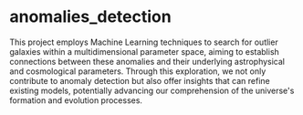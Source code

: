 # anomalies_detection
This project employs Machine Learning techniques to search for outlier galaxies within a multidimensional parameter space, aiming to establish connections between these anomalies and their underlying astrophysical and cosmological parameters. Through this exploration, we not only contribute to anomaly detection but also offer insights that can refine existing models, potentially advancing our comprehension of the universe's formation and evolution processes.

